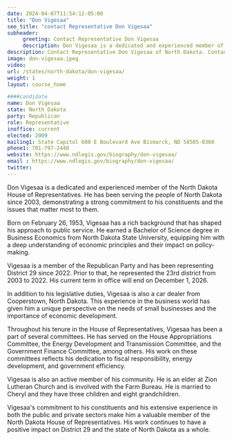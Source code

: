 ```yaml
---
date: 2024-04-07T11:54:12-05:00
title: "Don Vigesaa"
seo_title: "contact Representative Don Vigesaa"
subheader:
     greeting: Contact Representative Don Vigesaa
     description: Don Vigesaa is a dedicated and experienced member of the North Dakota House of Representatives. He is a member of the Republican Party and has been representing District 29 since 2022.
description: Contact Representative Don Vigesaa of North Dakota. Contact information for Don Vigesaa includes email address, phone number, and mailing address.
image: don-vigesaa.jpeg
video:
url: /states/north-dakota/don-vigesaa/
weight: 1
layout: course_home

####candidate
name: Don Vigesaa
state: North Dakota
party: Republican
role: Representative
inoffice: current
elected: 2009
mailing1: State Capitol 600 E Boulevard Ave Bismarck, ND 58505-0360
phone1: 701-797-2448
website: https://www.ndlegis.gov/biography/don-vigesaa/
email : https://www.ndlegis.gov/biography/don-vigesaa/
twitter: 
---
```

Don Vigesaa is a dedicated and experienced member of the North Dakota House of Representatives. He has been serving the people of North Dakota since 2003, demonstrating a strong commitment to his constituents and the issues that matter most to them.

Born on February 26, 1953, Vigesaa has a rich background that has shaped his approach to public service. He earned a Bachelor of Science degree in Business Economics from North Dakota State University, equipping him with a deep understanding of economic principles and their impact on policy-making.

Vigesaa is a member of the Republican Party and has been representing District 29 since 2022. Prior to that, he represented the 23rd district from 2003 to 2022. His current term in office will end on December 1, 2026.

In addition to his legislative duties, Vigesaa is also a car dealer from Cooperstown, North Dakota. This experience in the business world has given him a unique perspective on the needs of small businesses and the importance of economic development.

Throughout his tenure in the House of Representatives, Vigesaa has been a part of several committees. He has served on the House Appropriations Committee, the Energy Development and Transmission Committee, and the Government Finance Committee, among others. His work on these committees reflects his dedication to fiscal responsibility, energy development, and government efficiency.

Vigesaa is also an active member of his community. He is an elder at Zion Lutheran Church and is involved with the Farm Bureau. He is married to Cheryl and they have three children and eight grandchildren.

Vigesaa's commitment to his constituents and his extensive experience in both the public and private sectors make him a valuable member of the North Dakota House of Representatives. His work continues to have a positive impact on District 29 and the state of North Dakota as a whole.

